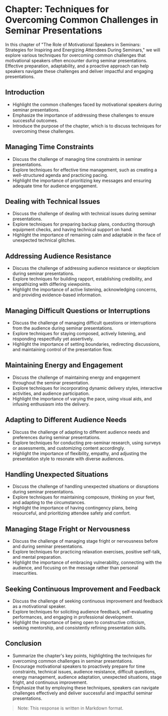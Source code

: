 Chapter: Techniques for Overcoming Common Challenges in Seminar Presentations
=============================================================================

In this chapter of "The Role of Motivational Speakers in Seminars: Strategies for Inspiring and Energizing Attendees During Seminars," we will explore various techniques for overcoming common challenges that motivational speakers often encounter during seminar presentations. Effective preparation, adaptability, and a proactive approach can help speakers navigate these challenges and deliver impactful and engaging presentations.

**Introduction**
----------------

* Highlight the common challenges faced by motivational speakers during seminar presentations.
* Emphasize the importance of addressing these challenges to ensure successful outcomes.
* Introduce the purpose of the chapter, which is to discuss techniques for overcoming these challenges.

**Managing Time Constraints**
-----------------------------

* Discuss the challenge of managing time constraints in seminar presentations.
* Explore techniques for effective time management, such as creating a well-structured agenda and practicing pacing.
* Highlight the importance of prioritizing key messages and ensuring adequate time for audience engagement.

**Dealing with Technical Issues**
---------------------------------

* Discuss the challenge of dealing with technical issues during seminar presentations.
* Explore techniques for preparing backup plans, conducting thorough equipment checks, and having technical support on hand.
* Highlight the importance of remaining calm and adaptable in the face of unexpected technical glitches.

**Addressing Audience Resistance**
----------------------------------

* Discuss the challenge of addressing audience resistance or skepticism during seminar presentations.
* Explore techniques for building rapport, establishing credibility, and empathizing with differing viewpoints.
* Highlight the importance of active listening, acknowledging concerns, and providing evidence-based information.

**Managing Difficult Questions or Interruptions**
-------------------------------------------------

* Discuss the challenge of managing difficult questions or interruptions from the audience during seminar presentations.
* Explore techniques for staying composed, actively listening, and responding respectfully yet assertively.
* Highlight the importance of setting boundaries, redirecting discussions, and maintaining control of the presentation flow.

**Maintaining Energy and Engagement**
-------------------------------------

* Discuss the challenge of maintaining energy and engagement throughout the seminar presentation.
* Explore techniques for incorporating dynamic delivery styles, interactive activities, and audience participation.
* Highlight the importance of varying the pace, using visual aids, and infusing enthusiasm into the delivery.

**Adapting to Different Audience Needs**
----------------------------------------

* Discuss the challenge of adapting to different audience needs and preferences during seminar presentations.
* Explore techniques for conducting pre-seminar research, using surveys or assessments, and customizing content accordingly.
* Highlight the importance of flexibility, empathy, and adjusting the presentation style to resonate with diverse audiences.

**Handling Unexpected Situations**
----------------------------------

* Discuss the challenge of handling unexpected situations or disruptions during seminar presentations.
* Explore techniques for maintaining composure, thinking on your feet, and adapting to the circumstances.
* Highlight the importance of having contingency plans, being resourceful, and prioritizing attendee safety and comfort.

**Managing Stage Fright or Nervousness**
----------------------------------------

* Discuss the challenge of managing stage fright or nervousness before and during seminar presentations.
* Explore techniques for practicing relaxation exercises, positive self-talk, and mental preparation.
* Highlight the importance of embracing vulnerability, connecting with the audience, and focusing on the message rather than personal insecurities.

**Seeking Continuous Improvement and Feedback**
-----------------------------------------------

* Discuss the challenge of seeking continuous improvement and feedback as a motivational speaker.
* Explore techniques for soliciting audience feedback, self-evaluating performances, and engaging in professional development.
* Highlight the importance of being open to constructive criticism, seeking mentorship, and consistently refining presentation skills.

**Conclusion**
--------------

* Summarize the chapter's key points, highlighting the techniques for overcoming common challenges in seminar presentations.
* Encourage motivational speakers to proactively prepare for time constraints, technical issues, audience resistance, difficult questions, energy management, audience adaptation, unexpected situations, stage fright, and continuous improvement.
* Emphasize that by employing these techniques, speakers can navigate challenges effectively and deliver successful and impactful seminar presentations.

> Note: This response is written in Markdown format.
